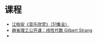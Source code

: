 # 课程

- [江柏安《音乐欣赏》（51集全）](https://www.youtube.com/playlist?list=PLipPhHHejIXJXZAO2ychoYRpIpb0lw2Da)
- [麻省理工公开课：线性代数 Gilbert Strang](https://open.163.com/newview/movie/courseintro?newurl=%2Fspecial%2Fopencourse%2Fdaishu.html)
- 